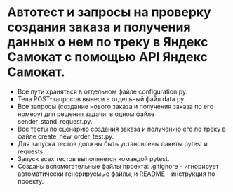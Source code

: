# Автотест и запросы на проверку создания заказа и получения данных о нем по треку в Яндекс Самокат с помощью API Яндекс Самокат.
- Все пути храняться в отдельном файле configuration.py.
- Тела POST-запросов вынеси в отдельный файл data.py.
- Все запросы (создание нового заказа и получения заказа по его номеру) для решения задачи, в одном файле sender_stand_request.py.
- Все тесты по сценарию создания заказа и получению его по треку в файле create_new_order_test.py.
- Для запуска тестов должны быть установлены пакеты pytest и requests.
- Запуск всех тестов выполянется командой pytest.
- Созданы вспомогательные файлы проекта: .gitignore - игнорирует автоматически генерируемые файлы, и README - инструкция по проекту.
